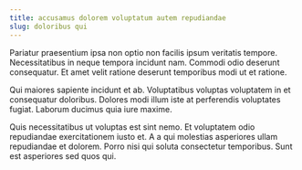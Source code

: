 ```yaml
---
title: accusamus dolorem voluptatum autem repudiandae
slug: doloribus qui
---
```


Pariatur praesentium ipsa non optio non facilis ipsum veritatis tempore. Necessitatibus in neque tempora incidunt nam. Commodi odio deserunt consequatur. Et amet velit ratione deserunt temporibus modi ut et ratione.

Qui maiores sapiente incidunt et ab. Voluptatibus voluptas voluptatem in et consequatur doloribus. Dolores modi illum iste at perferendis voluptates fugiat. Laborum ducimus quia iure maxime.

Quis necessitatibus ut voluptas est sint nemo. Et voluptatem odio repudiandae exercitationem iusto et. A a qui molestias asperiores ullam repudiandae et dolorem. Porro nisi qui soluta consectetur temporibus. Sunt est asperiores sed quos qui.
